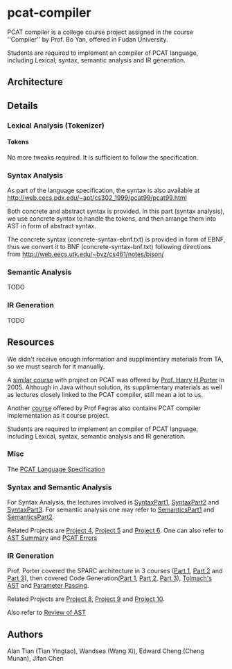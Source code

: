 ﻿pcat-compiler
=============
 
PCAT compiler is a college course project assigned in the course ''Compiler''
by Prof. Bo Yan, offered in Fudan University.

Students are required to implement an compiler of PCAT language, including
Lexical, syntax, semantic analysis and IR generation.


Architecture
------------


Details
------------

### Lexical Analysis (Tokenizer)

#### Tokens
No more tweaks required. It is sufficient to follow the 
specification.

### Syntax Analysis

As part of the language specification, the syntax is also available at
http://web.cecs.pdx.edu/~apt/cs302_1999/pcat99/pcat99.html

Both concrete and abstract syntax is provided. In this part (syntax analysis),
we use concrete syntax to handle the tokens, and then arrange them into
AST in form of abstract syntax.

The concrete syntax (concrete-syntax-ebnf.txt) is provided in form of EBNF, thus we
convert it to BNF (concrete-syntax-bnf.txt) following directions from
http://web.eecs.utk.edu/~bvz/cs461/notes/bison/


### Semantic Analysis
TODO


### IR Generation

TODO



Resources
---------

We didn't receive enough information and supplimentary materials from TA,
so we must search for it manually.


A [similar course](http://web.cecs.pdx.edu/~harry/compilers/syllabus.html) 
with project on PCAT was offered by 
[Prof. Harry H.Porter](http://web.cecs.pdx.edu/~harry/) in 2005.
Although in Java without solution, its supplimentary materials
as well as lectures closely linked to the PCAT compiler, still mean a lot
to us.

Another [course](http://lambda.uta.edu/cse5317/spring02/)
offered by Prof Fegras also contains PCAT compiler implementation
as it course project.

Students are required to implement an compiler of PCAT language, including
Lexical, syntax, semantic analysis and IR generation.


### Misc

The [PCAT Language Specification](http://web.cecs.pdx.edu/~harry/compilers/PCATLangSpec.pdf)


### Syntax and Semantic Analysis

For Syntax Analysis,
the lectures involved is 
[SyntaxPart1](http://web.cecs.pdx.edu/~harry/compilers/slides/SyntaxPart1.pdf), 
[SyntaxPart2](http://web.cecs.pdx.edu/~harry/compilers/slides/SyntaxPart2.pdf) and 
[SyntaxPart3](http://web.cecs.pdx.edu/~harry/compilers/slides/SyntaxPart3.pdf).
For semantic analysis one may refer to
[SemanticsPart1](http://web.cecs.pdx.edu/~harry/compilers/slides/SemanticsPart1.pdf)
and 
[SemanticsPart2](http://web.cecs.pdx.edu/~harry/compilers/slides/SemanticsPart2.pdf).

Related Projects are [Project 4](http://web.cecs.pdx.edu/~harry/compilers/slides/Project4.pdf),
[Project 5](http://web.cecs.pdx.edu/~harry/compilers/slides/Project5.pdf)
and [Project 6](http://web.cecs.pdx.edu/~harry/compilers/slides/Project6.pdf).
One can also refer to [AST Summary](web.cecs.pdx.edu/~harry/compilers/p4/ASTSummary.pdf) and 
[PCAT Errors](http://web.cecs.pdx.edu/~harry/compilers/p6/PCATErrors.pdf)

### IR Generation

Prof. Porter covered the SPARC architecture in 3 courses
([Part 1](http://web.cecs.pdx.edu/~harry/compilers/slides/SPARC-Part1.pdf),
[Part 2](http://web.cecs.pdx.edu/~harry/compilers/slides/SPARC-Part2.pdf)
and
[Part 3](http://web.cecs.pdx.edu/~harry/compilers/slides/SPARC-Part3.pdf)),
then covered Code Generation([Part 1](http://web.cecs.pdx.edu/~harry/compilers/slides/CodeGen1.pdf),
[Part 2](http://web.cecs.pdx.edu/~harry/compilers/slides/CodeGen2.pdf),
[Part 3](http://web.cecs.pdx.edu/~harry/compilers/slides/CodeGen3.pdf)), 
[Tolmach's AST](http://web.cecs.pdx.edu/~harry/compilers/slides/TolmachsAST.pdf)
and [Parameter Passing](http://web.cecs.pdx.edu/~harry/compilers/slides/ParamPassing.pdf).

Related Projects are 
[Project 8](http://web.cecs.pdx.edu/~harry/compilers/slides/Proj8.pdf),
[Project 9](http://web.cecs.pdx.edu/~harry/compilers/slides/Proj9.pdf) and
[Project 10](http://web.cecs.pdx.edu/~harry/compilers/slides/Proj10.pdf).


Also refer to
[Review of AST](http://web.cecs.pdx.edu/~harry/compilers/p8/ReviewOfAST.pdf)



Authors
-------
Alan Tian (Tian Yingtao), Wandsea (Wang Xi), Edward Cheng (Cheng Munan), Jifan Chen
